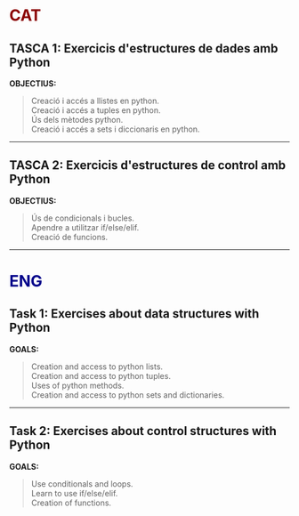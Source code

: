 # <span style="color:darkred">CAT</span>

## TASCA 1: Exercicis d'estructures de dades amb Python

**OBJECTIUS:**
> Creació i accés a llistes en python.  
> Creació i accés a tuples en python.  
> Ús dels mètodes python.  
> Creació i accés a sets i diccionaris en python.  
---

## TASCA 2: Exercicis d'estructures de control amb Python

**OBJECTIUS:**
> Ús de condicionals i bucles.  
> Apendre a utilitzar if/else/elif.  
> Creació de funcions.  

---

# <span style="color:darkblue">ENG</span>

## Task 1: Exercises about data structures with Python

**GOALS:**
> Creation and access to python lists.  
> Creation and access to python tuples.  
> Uses of python methods.  
> Creation and access to python sets and dictionaries.
---

## Task 2: Exercises about control structures with Python  

**GOALS:**  
> Use conditionals and loops.  
> Learn to use if/else/elif.  
> Creation of functions.  